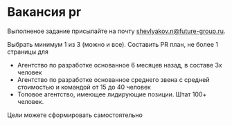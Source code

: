 # Вакансия pr

Выполненое задание присылайте на почту shevlyakov.n@future-group.ru. 

Выбрать минимум 1 из 3 (можно и все). Составить PR план, не более 1 страницы для

- Агентство по разработке основанное 6 месяцев назад, в составе 3х человек
- Агентство по разработке основанное среднего звена с средней стоимостью и командой от 15 до 40 человек
- Топовое агентство, имеющее лидирующие позиции. Штат 100+ человек.

Цели можете сформировать самостоятельно
